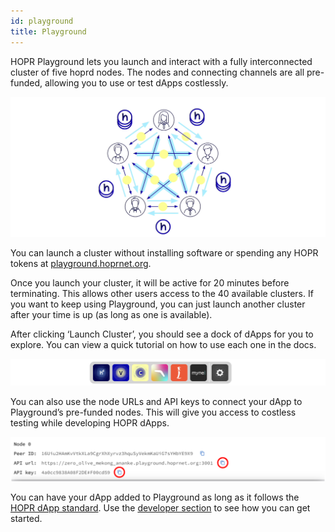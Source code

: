 ```yaml
---
id: playground
title: Playground
---
```


HOPR Playground lets you launch and interact with a fully interconnected cluster of five hoprd nodes. The nodes and connecting channels are all pre-funded, allowing you to use or test dApps costlessly.

![Playground Cluster](./images-dApps//playground-full-graph.png)

You can launch a cluster without installing software or spending any HOPR tokens at [playground.hoprnet.org](https://playground.hoprnet.org/).

Once you launch your cluster, it will be active for 20 minutes before terminating. This allows other users access to the 40 available clusters. If you want to keep using Playground, you can just launch another cluster after your time is up (as long as one is available).

After clicking ‘Launch Cluster’, you should see a dock of dApps for you to explore. You can view a quick tutorial on how to use each one in the docs.

![Playground Cluster](./images-dApps/playground-dock.png)

You can also use the node URLs and API keys to connect your dApp to Playground’s pre-funded nodes. This will give you access to costless testing while developing HOPR dApps.

![Playground Cluster](./images-dApps/playground-testing-node.png)

You can have your dApp added to Playground as long as it follows the [HOPR dApp standard](https://github.com/hoprnet/hopr-community/blob/main/DAPP_STANDARD.md). Use the [developer section](/developers/intro) to see how you can get started.
